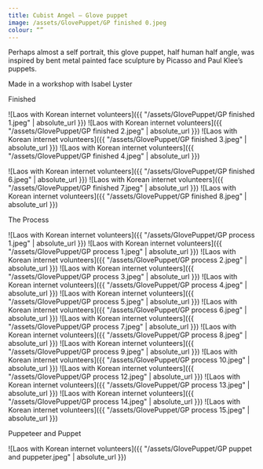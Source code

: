 ```yaml
---
title: Cubist Angel — Glove puppet
image: /assets/GlovePuppet/GP finished 0.jpeg
colour: “”
---
```


Perhaps almost a self portrait, this glove puppet, half human half angle, was inspired by bent metal painted face sculpture by Picasso and Paul Klee’s puppets.

Made in a workshop with Isabel Lyster

Finished

![Laos with Korean internet volunteers]({{ "/assets/GlovePuppet/GP finished 1.jpeg" | absolute_url }})
![Laos with Korean internet volunteers]({{ "/assets/GlovePuppet/GP finished 2.jpeg" | absolute_url }})
![Laos with Korean internet volunteers]({{ "/assets/GlovePuppet/GP finished 3.jpeg" | absolute_url }})
![Laos with Korean internet volunteers]({{ "/assets/GlovePuppet/GP finished 4.jpeg" | absolute_url }})

<!-- ![Laos with Korean internet volunteers]({{ "/assets/GlovePuppet/GP finished 5.jpeg" | absolute_url }}) -->

![Laos with Korean internet volunteers]({{ "/assets/GlovePuppet/GP finished 6.jpeg" | absolute_url }})
![Laos with Korean internet volunteers]({{ "/assets/GlovePuppet/GP finished 7.jpeg" | absolute_url }})
![Laos with Korean internet volunteers]({{ "/assets/GlovePuppet/GP finished 8.jpeg" | absolute_url }})

The Process

![Laos with Korean internet volunteers]({{ "/assets/GlovePuppet/GP process 1.jpeg" | absolute_url }})
![Laos with Korean internet volunteers]({{ "/assets/GlovePuppet/GP process 1.jpeg" | absolute_url }})
![Laos with Korean internet volunteers]({{ "/assets/GlovePuppet/GP process 2.jpeg" | absolute_url }})
![Laos with Korean internet volunteers]({{ "/assets/GlovePuppet/GP process 3.jpeg" | absolute_url }})
![Laos with Korean internet volunteers]({{ "/assets/GlovePuppet/GP process 4.jpeg" | absolute_url }})
![Laos with Korean internet volunteers]({{ "/assets/GlovePuppet/GP process 5.jpeg" | absolute_url }})
![Laos with Korean internet volunteers]({{ "/assets/GlovePuppet/GP process 6.jpeg" | absolute_url }})
![Laos with Korean internet volunteers]({{ "/assets/GlovePuppet/GP process 7.jpeg" | absolute_url }})
![Laos with Korean internet volunteers]({{ "/assets/GlovePuppet/GP process 8.jpeg" | absolute_url }})
![Laos with Korean internet volunteers]({{ "/assets/GlovePuppet/GP process 9.jpeg" | absolute_url }})
![Laos with Korean internet volunteers]({{ "/assets/GlovePuppet/GP process 10.jpeg" | absolute_url }})
![Laos with Korean internet volunteers]({{ "/assets/GlovePuppet/GP process 12.jpeg" | absolute_url }})
![Laos with Korean internet volunteers]({{ "/assets/GlovePuppet/GP process 13.jpeg" | absolute_url }})
![Laos with Korean internet volunteers]({{ "/assets/GlovePuppet/GP process 14.jpeg" | absolute_url }})
![Laos with Korean internet volunteers]({{ "/assets/GlovePuppet/GP process 15.jpeg" | absolute_url }})

Puppeteer and Puppet

![Laos with Korean internet volunteers]({{ "/assets/GlovePuppet/GP puppet and puppeter.jpeg" | absolute_url }})
